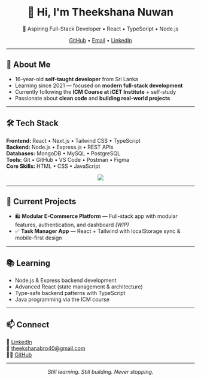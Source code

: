 <h1 align="center">👋 Hi, I'm Theekshana Nuwan</h1>
<p align="center">
  🚀 Aspiring Full-Stack Developer • React • TypeScript • Node.js  
</p>

<div align="center">
  <a href="https://github.com/nuwandev">GitHub</a> • 
  <a href="mailto:theekshanabro40@gmail.com">Email</a> • 
  <a href="https://linkedin.com/in/nuwandev">LinkedIn</a>
</div>

---

## 🌟 About Me
- 16-year-old **self-taught developer** from Sri Lanka  
- Learning since 2021 — focused on **modern full-stack development**  
- Currently following the **ICM Course at iCET Institute** + self-study  
- Passionate about **clean code** and **building real-world projects**  

---

## 🛠 Tech Stack
**Frontend:** React • Next.js • Tailwind CSS • TypeScript  
**Backend:** Node.js • Express.js • REST APIs  
**Databases:** MongoDB • MySQL • PostgreSQL  
**Tools:** Git • GitHub • VS Code • Postman • Figma  
**Core Skills:** HTML • CSS • JavaScript  

<div align="center">
  <img src="https://skillicons.dev/icons?i=ts,js,react,nextjs,nodejs,express,mongodb,mysql,postgresql,tailwind,html,css,git,vscode,figma" />
</div>

---

## 🚧 Current Projects
- 🛍️ **Modular E-Commerce Platform** — Full-stack app with modular features, authentication, and dashboard *(WIP)*  
- ✅ **Task Manager App** — React + Tailwind with localStorage sync & mobile-first design  

---

## 📚 Learning
- Node.js & Express backend development  
- Advanced React (state management & architecture)  
- Type-safe backend patterns with TypeScript  
- Java programming via the ICM course

---

## 📫 Connect
💼 [LinkedIn](https://linkedin.com/in/nuwandev)  
📧 theekshanabro40@gmail.com  
🧑‍💻 [GitHub](https://github.com/nuwandev)

---

<p align="center"><i>Still learning. Still building. Never stopping.</i></p>
